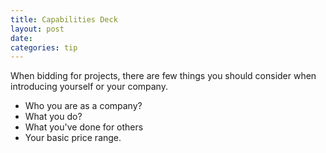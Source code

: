 ```yaml
---
title: Capabilities Deck
layout: post
date: 
categories: tip
---
```

    
  When bidding for projects, there are few things you should consider when introducing yourself or your company.

- Who you are as a company?
- What you do?
- What you've done for others
- Your basic price range.
